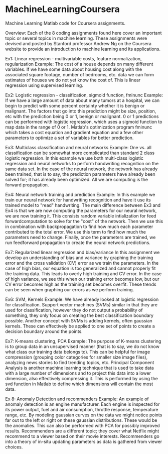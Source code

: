 # MachineLearningCoursera
Machine Learning Matlab code for Coursera assignments.

Overview: 
Each of the 8 coding assignments found here cover an important topic or several topics in machine learning.
These assignments were devised and posted by Stanford professor Andrew Ng on the Coursera website to provide
an introduction to machine learning and its applications.

Ex1: Linear regression - multivariable costs, feature normalization, regularization
     Example: The cost of a house depends on many different variables. If we have some data about housing
     cost along with the associated square footage, number of bedrooms, etc. data we can form estimates of 
     houses we do not yet know the cost of. This is linear regression using supervised learning.
     
Ex2: Logistic regression - classification, sigmoid function, fminunc
     Example: If we have a large amount of data about many tumors at a hospital, we can begin to predict with
     some percent certainty whether it is benign or malignant. The factors that go into this prediction
     might be size, position, etc with the prediction being 0 or 1, benign or malignant. 0 or 1 predictions
     can be performed with logistic regression, which uses a sigmoid function to map data in the range of 0
     or 1. Matlab's optimization program fminunc which takes a cost equation and gradient equation and a few
     other parameters to optimize a set of variables for better prediction.
     
Ex3: Multiclass classification and neural networks
     Example: One vs. all classification can be somewhat more complicated than standard 2 class logistic
     regression. In this example we use both multi-class logistic regression and neural networks to perform
     handwriting recognition on the same data set. In the case of the neural network, the network has already
     been trained, that is to say, the prediction parameters have already been solved for; it has already 
     been optimized. All we are computing is the forward propagation.
     
Ex4: Neural network training and prediction
     Example: In this example we train our neural network for handwriting recognition and have it use its
     trained model to "read" handwriting. The main difference between Ex3 and Ex4 is that we are now 
     computing the parameters for our neural network, we are now training it. This consists random variable
     intialization for feed forwardcomputation to solve for the "cost" of the network. Then we use this 
     in combination with backpropagation to find how much each parameter contributed to the total error.
     We use this term to find how much the parameters need to change. Finally, once the parameters are
     trained, we run feedforward propagation to create the neural network predictions.
     
Ex7: Regularized linear regression and bias/variance
     In this assignment we develop an understanding of bias and variance by graphing the training error
     and the cross validation (CV) error as we train the parameters. In the case of high bias, our equation is too
     generalized and cannot properly fit the training data. This leads to overly high training and CV error.
     In the case of high variance, we see this when our training error becomes low, but our CV error becomes high
     as the training set becomes overfit. These trends can be seen when graphing our errors as we perform training.
     
Ex6: SVM, Kernels
     Example: We have already looked at logistic regression for classification. Support vector machines (SVMs)
     similar in that they are used for classification, however they do not output a probability of something, 
     they only focus on creating the best classification boundary possible. Another concept with SVMs is adding
     kernels, often gaussian kernels. These can effectively be applied to one set of points to create a 
     decision boundary around the points.
 
Ex7: K-means clustering, PCA
     Example: The purpose of K-means clustering is to group data in an unsupervised manner (that is to say, we do
     not know what class our training data belongs to). This can be helpful for image compression (grouping color
     categories for smaller size image files), analyzing news stories to find trending topics, etc. Principal
     Component Analysis is another machine learning technique that is used to take data with a large number of
     dimensions and to project this data into a lower dimension, also effectively compressing it. This is
     performed by using the svd function in Matlab to define which dimensions will contain the most data.
     
Ex 8: Anomaly Detection and recommenders
     Example: An example of anomaly detection is an engine manufacturer. Each engine is inspected for its 
     power output, fuel and air consumption, throttle response, temperature range, etc. By modeling gaussian curves
     on the data we might notice points far out to the left or right on these gaussian distributions. These would
     be the anomalies. This can also be performed with PCA for possibly improved results. 
          Recommenders are a different topic; they cover what Netflix might recommend to a viewer based on their
     movie interests. Recommenders go into a theory of in-situ updating parameters as data is gathered from viewer
     choices.
     

